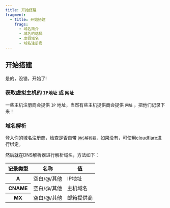 ```yaml
---
title: 开始搭建
fragment:
  - title: 开始搭建
    frags:
      - 域名简介
      - 域名的选择
      - 虚假域名
      - 域名注册商
---
```


## 开始搭建

是的，没错，开始了!

### 获取虚拟主机的 `IP地址` 或 `网址`

一些主机注册商会提供 `IP` 地址，当然有些主机提供商会提供 `网址` ，把他们记录下来！

### 域名解析

登入你的域名注册商，检查是否自带 `DNS解析器`，如果没有，可使用[cloudflare](//www.cloudflare.com)进行绑定。

然后就在DNS解析器进行解析域名，方法如下：

<table class="table table-bordered">
<thead>

<tr>
<th scope="col">记录类型</th>
<th scope="col">名称</th>
<th scope="col">值</th>
</tr>

</thead>
<tbody>

<tr>
<th scope="row">A</th>
<td>空白/@/其他</td>
<td>IP地址</td>
</tr>

<tr>
<th scope="row">CNAME</th>
<td>空白/@/其他</td>
<td>主机域名</td>
</tr>

<tr>
<th scope="row">MX</th>
<td>空白/@/其他</td>
<td>邮箱提供商</td>
</tr>

</tbody>
</table>
